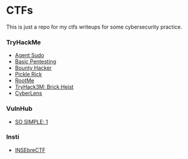 # CTFs

This is just a repo for my ctfs writeups for some cybersecurity practice.

### TryHackMe

  * [Agent Sudo](./TryHackMe/AgentSudo/agentSudo.md)
  * [Basic Pentesting](./TryHackMe/BasicPentesting/basicPentesting.md)
  * [Bounty Hacker](./TryHackMe/BountyHacker/bountyhacker.md)
  * [Pickle Rick](./TryHackMe/PickleRick/picklerick.md)
  * [RootMe](./TryHackMe/RootMe/rootme.md)
  * [TryHack3M: Brick Heist](./TryHackMe/TryHack3M_BricksHeist/brickHeist.md)
  * [CyberLens]()

### VulnHub

  * [SO SIMPLE: 1](./VulnHub/SoSimple1/SoSimple1.md)

### Insti

  * [INSEbreCTF](./Insti/INSEbreCTF/INSEbreCTF.md)

